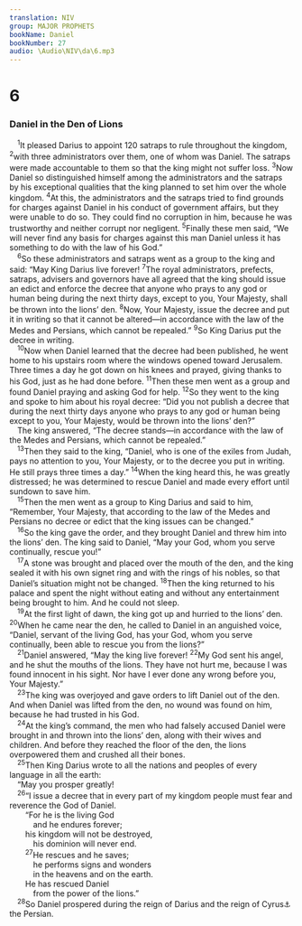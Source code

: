 ```yaml
---
translation: NIV
group: MAJOR PROPHETS
bookName: Daniel 
bookNumber: 27
audio: \Audio\NIV\da\6.mp3
---
```


<div class="title"><h1>6</h1><h3>Daniel in the Den of Lions </h3></div>
<span class="verse da_6_1"> <sup>1</sup>It pleased Darius to appoint 120 satraps to rule throughout the kingdom, </span>
<span class="verse da_6_2"><sup>2</sup>with three administrators over them, one of whom was Daniel. The satraps were made accountable to them so that the king might not suffer loss. </span>
<span class="verse da_6_3"><sup>3</sup>Now Daniel so distinguished himself among the administrators and the satraps by his exceptional qualities that the king planned to set him over the whole kingdom. </span>
<span class="verse da_6_4"><sup>4</sup>At this, the administrators and the satraps tried to find grounds for charges against Daniel in his conduct of government affairs, but they were unable to do so. They could find no corruption in him, because he was trustworthy and neither corrupt nor negligent. </span>
<span class="verse da_6_5"><sup>5</sup>Finally these men said, “We will never find any basis for charges against this man Daniel unless it has something to do with the law of his God.” <br/></span>
<span class="verse da_6_6"> <sup>6</sup>So these administrators and satraps went as a group to the king and said: “May King Darius live forever! </span>
<span class="verse da_6_7"><sup>7</sup>The royal administrators, prefects, satraps, advisers and governors have all agreed that the king should issue an edict and enforce the decree that anyone who prays to any god or human being during the next thirty days, except to you, Your Majesty, shall be thrown into the lions’ den. </span>
<span class="verse da_6_8"><sup>8</sup>Now, Your Majesty, issue the decree and put it in writing so that it cannot be altered—in accordance with the law of the Medes and Persians, which cannot be repealed.” </span>
<span class="verse da_6_9"><sup>9</sup>So King Darius put the decree in writing. <br/></span>
<span class="verse da_6_10"> <sup>10</sup>Now when Daniel learned that the decree had been published, he went home to his upstairs room where the windows opened toward Jerusalem. Three times a day he got down on his knees and prayed, giving thanks to his God, just as he had done before. </span>
<span class="verse da_6_11"><sup>11</sup>Then these men went as a group and found Daniel praying and asking God for help. </span>
<span class="verse da_6_12"><sup>12</sup>So they went to the king and spoke to him about his royal decree: “Did you not publish a decree that during the next thirty days anyone who prays to any god or human being except to you, Your Majesty, would be thrown into the lions’ den?” <br/> The king answered, “The decree stands—in accordance with the law of the Medes and Persians, which cannot be repealed.” <br/></span>
<span class="verse da_6_13"> <sup>13</sup>Then they said to the king, “Daniel, who is one of the exiles from Judah, pays no attention to you, Your Majesty, or to the decree you put in writing. He still prays three times a day.” </span>
<span class="verse da_6_14"><sup>14</sup>When the king heard this, he was greatly distressed; he was determined to rescue Daniel and made every effort until sundown to save him. <br/></span>
<span class="verse da_6_15"> <sup>15</sup>Then the men went as a group to King Darius and said to him, “Remember, Your Majesty, that according to the law of the Medes and Persians no decree or edict that the king issues can be changed.” <br/></span>
<span class="verse da_6_16"> <sup>16</sup>So the king gave the order, and they brought Daniel and threw him into the lions’ den. The king said to Daniel, “May your God, whom you serve continually, rescue you!” <br/></span>
<span class="verse da_6_17"> <sup>17</sup>A stone was brought and placed over the mouth of the den, and the king sealed it with his own signet ring and with the rings of his nobles, so that Daniel’s situation might not be changed. </span>
<span class="verse da_6_18"><sup>18</sup>Then the king returned to his palace and spent the night without eating and without any entertainment being brought to him. And he could not sleep. <br/></span>
<span class="verse da_6_19"> <sup>19</sup>At the first light of dawn, the king got up and hurried to the lions’ den. </span>
<span class="verse da_6_20"><sup>20</sup>When he came near the den, he called to Daniel in an anguished voice, “Daniel, servant of the living God, has your God, whom you serve continually, been able to rescue you from the lions?” <br/></span>
<span class="verse da_6_21"> <sup>21</sup>Daniel answered, “May the king live forever! </span>
<span class="verse da_6_22"><sup>22</sup>My God sent his angel, and he shut the mouths of the lions. They have not hurt me, because I was found innocent in his sight. Nor have I ever done any wrong before you, Your Majesty.” <br/></span>
<span class="verse da_6_23"> <sup>23</sup>The king was overjoyed and gave orders to lift Daniel out of the den. And when Daniel was lifted from the den, no wound was found on him, because he had trusted in his God. <br/></span>
<span class="verse da_6_24"> <sup>24</sup>At the king’s command, the men who had falsely accused Daniel were brought in and thrown into the lions’ den, along with their wives and children. And before they reached the floor of the den, the lions overpowered them and crushed all their bones. <br/></span>
<span class="verse da_6_25"> <sup>25</sup>Then King Darius wrote to all the nations and peoples of every language in all the earth: <br/> “May you prosper greatly! <br/></span>
<span class="verse da_6_26"> <sup>26</sup>“I issue a decree that in every part of my kingdom people must fear and reverence the God of Daniel. <br/>  “For he is the living God <br/>   and he endures forever; <br/>  his kingdom will not be destroyed, <br/>   his dominion will never end. <br/></span>
<span class="verse da_6_27">  <sup>27</sup>He rescues and he saves; <br/>   he performs signs and wonders <br/>   in the heavens and on the earth. <br/>  He has rescued Daniel <br/>   from the power of the lions.” <br/></span>
<span class="verse da_6_28"> <sup>28</sup>So Daniel prospered during the reign of Darius and the reign of Cyrus<a data-toggle="tooltip" data-placement="bottom" title="Or Darius, that is, the reign of Cyrus">⚓</a> the Persian. <br/></span>

